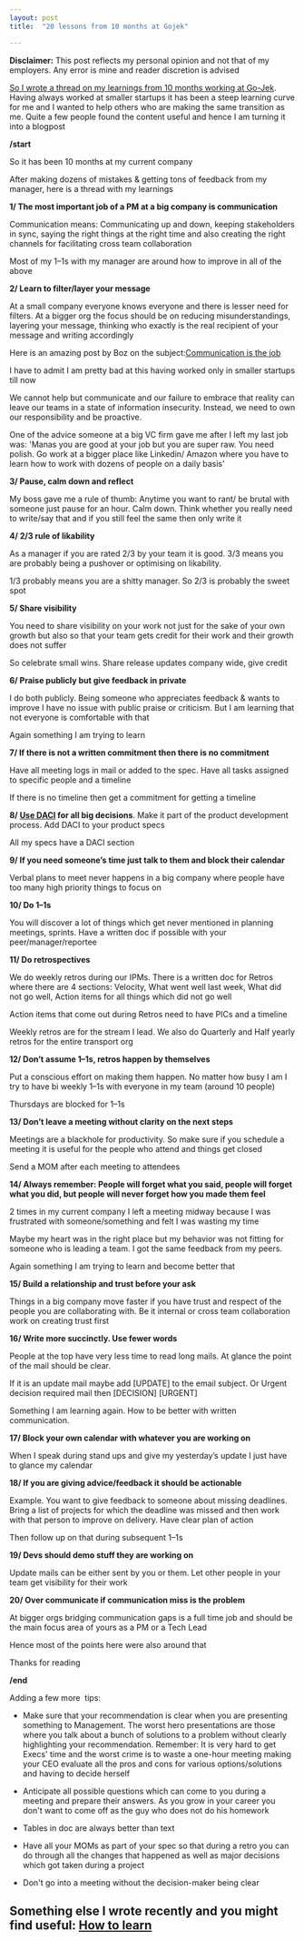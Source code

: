 ```yaml
---
layout: post
title:  "20 lessons from 10 months at Gojek"

---
```


**Disclaimer:** This post reflects my personal opinion and not that of my employers. Any error is mine and reader discretion is advised

[So I wrote a thread on my learnings from 10 months working at Go-Jek](https://twitter.com/manas_saloi/status/1159348295996604416). Having always worked at smaller startups it has been a steep learning curve for me and I wanted to help others who are making the same transition as me. Quite a few people found the content useful and hence I am turning it into a blogpost

**/start**

So it has been 10 months at my current company

After making dozens of mistakes & getting tons of feedback from my manager, here is a thread with my learnings

**1/ The most important job of a PM at a big company is communication**

Communication means: Communicating up and down, keeping stakeholders in sync, saying the right things at the right time and also creating the right channels for facilitating cross team collaboration

Most of my 1–1s with my manager are around how to improve in all of the above

**2/ Learn to filter/layer your message**

At a small company everyone knows everyone and there is lesser need for filters. At a bigger org the focus should be on reducing misunderstandings, layering your message, thinking who exactly is the real recipient of your message and writing accordingly

Here is an amazing post by Boz on the subject:[Communication is the job](https://web.archive.org/web/20190131140713/http://boz.com/articles/communication-is-the-job.html)

I have to admit I am pretty bad at this having worked only in smaller startups till now

We cannot help but communicate and our failure to embrace that reality can leave our teams in a state of information insecurity. Instead, we need to own our responsibility and be proactive.

One of the advice someone at a big VC firm gave me after I left my last job was:
'Manas you are good at your job but you are super raw. You need polish. Go work at a bigger place like Linkedin/ Amazon where you have to learn how to work with dozens of people on a daily basis'

**3/ Pause, calm down and reflect**

My boss gave me a rule of thumb: Anytime you want to rant/ be brutal with someone just pause for an hour. Calm down. Think whether you really need to write/say that and if you still feel the same then only write it

**4/ 2/3 rule of likability**

As a manager if you are rated 2/3 by your team it is good. 3/3 means you are probably being a pushover or optimising on likability.

1/3 probably means you are a shitty manager. So 2/3 is probably the sweet spot

**5/ Share visibility**

You need to share visibility on your work not just for the sake of your own growth but also so that your team gets credit for their work and their growth does not suffer

So celebrate small wins. Share release updates company wide, give credit

**6/ Praise publicly but give feedback in private**

I do both publicly. Being someone who appreciates feedback & wants to improve I have no issue with public praise or criticism. But I am learning that not everyone is comfortable with that

Again something I am trying to learn

**7/ If there is not a written commitment then there is no commitment**

Have all meeting logs in mail or added to the spec. Have all tasks assigned to specific people and a timeline

If there is no timeline then get a commitment for getting a timeline

**8/ [Use DACI](https://www.atlassian.com/team-playbook/plays/daci) for all big decisions**. Make it part of the product development process. Add DACI to your product specs

All my specs have a DACI section

**9/ If you need someone’s time just talk to them and block their calendar**

Verbal plans to meet never happens in a big company where people have too many high priority things to focus on

**10/ Do 1–1s**

You will discover a lot of things which get never mentioned in planning meetings, sprints. Have a written doc if possible with your peer/manager/reportee

**11/ Do retrospectives**

We do weekly retros during our IPMs. There is a written doc for Retros where there are 4 sections: Velocity, What went well last week, What did not go well, Action items for all things which did not go well

Action items that come out during Retros need to have PICs and a timeline

Weekly retros are for the stream I lead. We also do Quarterly and Half yearly retros for the entire transport org

**12/ Don’t assume 1–1s, retros happen by themselves**

Put a conscious effort on making them happen. No matter how busy I am I try to have bi weekly 1–1s with everyone in my team (around 10 people)

Thursdays are blocked for 1–1s

**13/ Don’t leave a meeting without clarity on the next steps**

Meetings are a blackhole for productivity. So make sure if you schedule a meeting it is useful for the people who attend and things get closed

Send a MOM after each meeting to attendees

**14/ Always remember: People will forget what you said, people will forget what you did, but people will never forget how you made them feel**

2 times in my current company I left a meeting midway because I was frustrated with someone/something and felt I was wasting my time

Maybe my heart was in the right place but my behavior was not fitting for someone who is leading a team. I got the same feedback from my peers.

Again something I am trying to learn and become better that

**15/ Build a relationship and trust before your ask**

Things in a big company move faster if you have trust and respect of the people you are collaborating with. Be it internal or cross team collaboration work on creating trust first

**16/ Write more succinctly. Use fewer words**

People at the top have very less time to read long mails. At glance the point of the mail should be clear.

If it is an update mail maybe add [UPDATE] to the email subject. Or Urgent decision required mail then [DECISION] [URGENT]

Something I am learning again. How to be better with written communication.

**17/ Block your own calendar with whatever you are working on**

When I speak during stand ups and give my yesterday’s update I just have to glance my calendar

**18/ If you are giving advice/feedback it should be actionable**

Example. You want to give feedback to someone about missing deadlines. Bring a list of projects for which the deadline was missed and then work with that person to improve on delivery. Have clear plan of action

Then follow up on that during subsequent 1–1s

**19/ Devs should demo stuff they are working on**

Update mails can be either sent by you or them. Let other people in your team get visibility for their work

**20/ Over communicate if communication miss is the problem**

At bigger orgs bridging communication gaps is a full time job and should be the main focus area of yours as a PM or a Tech Lead

Hence most of the points here were also around that

Thanks for reading

**/end**

Adding a few more  tips:

- Make sure that your recommendation is clear when you are presenting something to Management. The worst hero presentations are those where you talk about a bunch of solutions to a problem without clearly highlighting your recommendation. Remember: It is very hard to get Execs' time and the worst crime is to waste a one-hour meeting making your CEO evaluate all the pros and cons for various options/solutions and having to decide herself

- Anticipate all possible questions which can come to you during a meeting and prepare their answers. As you grow in your career you don't want to come off as the guy who does not do his homework

- Tables in doc are always better than text

- Have all your MOMs as part of your spec so that during a retro you can do through all the changes that happened as well as major decisions which got taken during a project

- Don't go into a meeting without the decision-maker being clear

## Something else I wrote recently and you might find useful: [How to learn](https://www.linkedin.com/pulse/how-learn-manas-j-saloi/?published=t)
